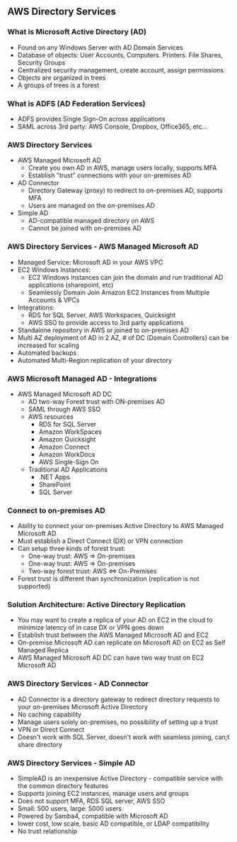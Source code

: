 ## AWS Directory Services

### What is Microsoft Active Directory (AD)

- Found on any Windows Server with AD Domain Services
- Database of objects: User Accounts, Computers. Printers. File Shares, Security Groups
- Centralized security management, create account, assign permissions
- Objects are organized in trees
- A groups of trees is a forest

### What is ADFS (AD Federation Services)

- ADFS provides Single Sign-On across applications
- SAML across 3rd party: AWS Console, Dropbox, Office365, etc...

### AWS Directory Services

- AWS Managed Microsoft AD
    - Create you own AD in AWS, manage users locally, supports MFA
    - Establish "trust" connections with your on-premises AD
- AD Connector
    - Directory Gateway (proxy) to redirect to on-premises AD, supports MFA
    - Users are managed on the on-premises AD
- Simple AD
    - AD-compatible managed directory on AWS
    - Cannot be joined with on-premises AD

### AWS Directory Services - AWS Managed Microsoft AD

- Managed Service: Microsoft AD in your AWS VPC
- EC2 Windows Instances:
    - EC2 Windows instances can join the domain and run traditional AD applications (sharepoint, etc)
    - Seamlessly Domain Join Amazon EC2 Instances from Multiple Accounts & VPCs
- Integrations:
    - RDS for SQL Server, AWS Workspaces, Quicksight
    - AWS SSO to provide access to 3rd party applications
- Standalone repository in AWS or joined to on-premises AD
- Multi AZ deployment of AD in 2 AZ, # of DC (Domain Controllers) can be increased for scaling
- Automated backups
- Automated Multi-Region replication of your directory

### AWS Microsoft Managed AD - Integrations

- AWS Managed Microsoft AD DC
    - AD two-way Forest trust with ON-premises AD
    - SAML through AWS SSO
    - AWS resources
        - RDS for SQL Server
        - Amazon WorkSpaces
        - Amazon Quicksight
        - Amazon Connect
        - Amazon WorkDocs
        - AWS Single-Sign On
    - Traditional AD Applications
        - .NET Apps
        - SharePoint
        - SQL Server

### Connect to on-premises AD

- Ability to connect your on-premises Active Directory to AWS Managed Microsoft AD
- Must establish a Direct Connect (DX) or VPN connection
- Can setup three kinds of forest trust:
    - One-way trust: AWS => On-premises
    - One-way trust: AWS => On-premises
    - Two-way forest trust: AWS <=> On-Premises
- Forest trust is different than synchronization (replication is not supported)

### Solution Architecture: Active Directory Replication

- You may want to create a replica of your AD on EC2 in the cloud to minimize latency of in case DX or VPN goes down
- Establish trust between the AWS Managed Microsoft AD and EC2
- On-premise Microsoft AD can replicate on Microsoft AD on EC2 as Self Managed Replica
- AWS Managed Microsoft AD DC can have two way trust on EC2 Microsoft AD

### AWS Directory Services - AD Connector

- AD Connector is a directory gateway to redirect directory requests to your on-premises Microsoft Active Directory
- No caching capability
- Manage users solely on-premises, no possibility of setting up a trust
- VPN or Direct Connect
- Doesn't work with SQL Server, doesn't work with seamless joining, can;t share directory

### AWS Directory Services - Simple AD

- SimpleAD is an inexpensive Active Directory - compatible service with the common directory features
- Supports joining EC2 instances, manage users and groups
- Does not support MFA, RDS SQL server, AWS SSO
- Small: 500 users, large: 5000 users
- Powered by Samba4, compatible with Microsoft AD
- lower cost, low scale, basic AD compatible, or LDAP compatibility
- No trust relationship









